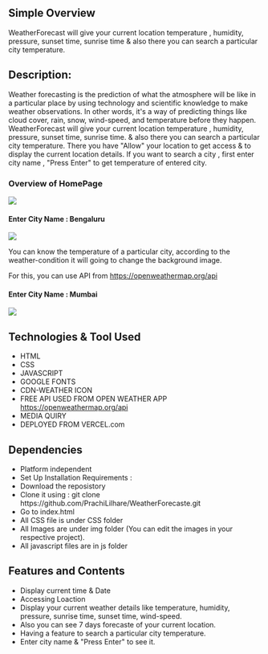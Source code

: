 <html>
    <body>
    <h2>Simple Overview</h2>
    <p>WeatherForecast will give your current location temperature , humidity, pressure, sunset time, sunrise time & also there you can search a particular city temperature.
    </p>
    <h2>Description:</h2>
    <p>Weather forecasting is the prediction of what the atmosphere will be like in a particular place by using technology and scientific knowledge to make weather observations.
In other words, it's a way of predicting things like cloud cover, rain, snow, wind-speed, and temperature before they happen. WeatherForecast will give your current location temperature , humidity, pressure, sunset time, sunrise time.
& also there you can search a particular city temperature.
There you have "Allow" your location to get access & to display the current location details. If you want to search a city , first enter city name , "Press Enter" to get temperature of entered city.
</p>
      <h3>Overview of HomePage</h3>
      <img src="https://user-images.githubusercontent.com/83529874/139600088-d78b87df-c17b-4604-946b-b0fb289a9bf9.png"/>
      <h4>Enter City Name : Bengaluru</h4>
      <img src="https://user-images.githubusercontent.com/83529874/139600208-88f3c082-6d38-4d2f-be1d-2eed9fc5e3df.png"/>
      <p>You can know the temperature of a particular city, according to the weather-condition it will going to change the background image.</p>
      <p>For this, you can use API from <a href="https://openweathermap.org/api">https://openweathermap.org/api</a></p>
      <div>
      <h4>Enter City Name : Mumbai</h4>
      <img src="https://user-images.githubusercontent.com/83529874/139600331-a8e4e1b9-abfe-4c57-9f6e-bce99d696003.png"/>      
      <h2>Technologies & Tool Used</h2>
      <ul>
        <li>HTML</li>
        <li>CSS</li>
        <li>JAVASCRIPT</li>
        <li>GOOGLE FONTS</li>
        <li>CDN-WEATHER ICON</li>
        <li>FREE API USED FROM OPEN WEATHER APP <a href="https://openweathermap.org/api">https://openweathermap.org/api</a></li>
        <li>MEDIA QUIRY</li>
        <li>DEPLOYED FROM VERCEL.com</li>
      </ul>
      </div>
      <div>
        <h2>Dependencies</h2>
        <ul>
          <li>Platform independent</li>
          <li>Set Up Installation Requirements :
          <li>Download the reposistory
            <li>Clone it using : git clone https://github.com/PrachiLilhare/WeatherForecaste.git</li>
          <li>Go to index.html </li>
          <li>All CSS file is under CSS folder</li>
          <li>All Images are under img folder (You can edit the images in your respective project).</li>
          <li>All javascript files are in js folder</li>
          </li>
          </li>
      </div>
  <div>
    <h2>Features and Contents</h2>
    <ul>
      <li>Display current time & Date</li>
      <li>Accessing Loaction </li>
      <li>Display your current weather details like temperature, humidity, pressure, sunrise time, sunset time, wind-speed.</li>
      <li>Also you can see 7 days forecaste of your current location.</li>
      <li>Having a feature to search a particular city temperature.</li>
      <li>Enter city name & "Press Enter" to see it.</li>
    </ul>
  </div>

  </body>
</html>
